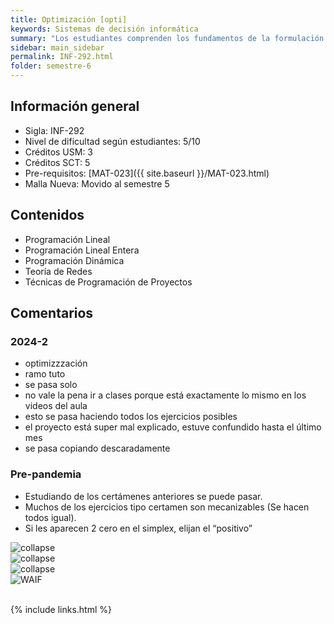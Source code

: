 ```yaml
---
title: Optimización‌ ‌[opti]
keywords: Sistemas de decisión informática
summary: "‌Los estudiantes comprenden los fundamentos de la formulación de modelos deterministas de programación matemática. Resuelve los modelos desarrollados y analizan los resultados, utilizando algoritmos de optimización. Aplican modelos de programación lineal, lineal entera o dinámica para resolver problemas reales. Los estudiantes desarrollan sólidos saberes para resolver problemas de programación matemática, integrando el modelamiento de redes."
sidebar: main_sidebar
permalink: INF-292.html
folder: semestre-6
---
```


## Información general

- Sigla: INF-292
- Nivel de dificultad según estudiantes: 5/10
- Créditos USM‌: 3
- Créditos SCT: 5
- Pre-requisitos: [MAT-023]({{ site.baseurl }}/MAT-023.html)
- Malla Nueva: Movido al semestre 5

## Contenidos

- Programación Lineal
- Programación Lineal Entera
- Programación Dinámica
- Teoría de Redes
- Técnicas de Programación de Proyectos

## Comentarios

### 2024-2

- optimizzzación
- ramo tuto
- se pasa solo
- no vale la pena ir a clases porque está exactamente lo mismo en los videos del aula
- esto se pasa haciendo todos los ejercicios posibles
- el proyecto está super mal explicado, estuve confundido hasta el último mes
- se pasa copiando descaradamente

### Pre-pandemia

- Estudiando de los certámenes anteriores se puede pasar.
- Muchos de los ejercicios tipo certamen son mecanizables (Se hacen todos igual).
- Si les aparecen 2 cero en el simplex, elijan el‌ “positivo” ‌

<div class="row">
    <div class="col-md-3">
        <img src="images/semestre-6/opti1.jpg" alt="collapse">
    </div>
    <div class="col-md-3">
        <img src="images/semestre-6/opti2.jpg" alt="collapse">
    </div>
    <div class="col-md-3">
        <img src="images/semestre-6/opti3.jpg" alt="collapse">
    </div>
</div>

<div class="text-center mb-3">
    <img src="images/semestre-6/opti4.jpg" alt="WAIF" height="auto">
</div><br>

{% include links.html %}
